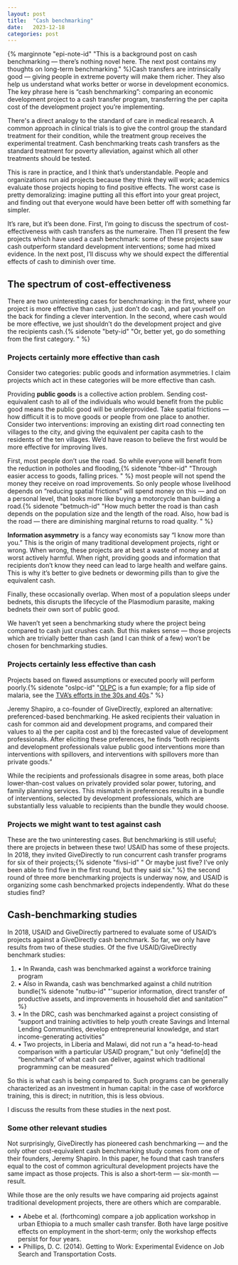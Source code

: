 ```yaml
---
layout: post
title:  "Cash benchmarking"
date:   2023-12-18
categories: post
---
```


{% marginnote "epi-note-id" "This is a background post on cash benchmarking — there’s nothing novel here. The next post contains my thoughts on long-term benchmarking." %}Cash transfers are intrinsically good — giving people in extreme poverty will make them richer. They also help us understand what works better or worse in development economics. The key phrase here is “cash benchmarking”: comparing an economic development project to a cash transfer program, transferring the per capita cost of the development project you’re implementing. 

There's a direct analogy to the standard of care in medical research. A common approach in clinical trials is to give the control group the standard treatment for their condition, while the treatment group receives the experimental treatment. Cash benchmarking treats cash transfers as the standard treatment for poverty alleviation, against which all other treatments should be tested.

This is rare in practice, and I think that’s understandable. People and organizations run aid projects because they think they will work; academics evaluate those projects hoping to find positive effects. The worst case is pretty demoralizing: imagine putting all this effort into your great project, and finding out that everyone would have been better off with something far simpler. 

It’s rare, but it’s been done. First, I’m going to discuss the spectrum of cost-effectiveness with cash transfers as the numeraire. Then I’ll present the few projects which have used a cash benchmark: some of these projects saw cash outperform standard development interventions; some had mixed evidence. In the next post, I’ll discuss why we should expect the differential effects of cash to diminish over time.

## The spectrum of cost-effectiveness

There are two uninteresting cases for benchmarking:  in the first, where your project is more effective than cash, just don’t do cash, and pat yourself on the back for finding a clever intervention. In the second, where cash would be more effective, we just shouldn’t do the development project and give the recipients cash.{% sidenote "bety-id" "Or, better yet, go do something from the first category. " %}

### Projects certainly more effective than cash

Consider two categories: public goods and information asymmetries. I claim projects which act in these categories will be more effective than cash.

Providing **public goods** is a collective action problem. Sending cost-equivalent cash to all of the individuals who would benefit from the public good means the public good will be underprovided. Take spatial frictions — how difficult it is to move goods or people from one place to another. Consider two interventions: improving an existing dirt road connecting ten villages to the city, and giving the equivalent per capita cash to the residents of the ten villages. We’d have reason to believe the first would be more effective for improving lives.

First, most people don’t use the road. So while everyone will benefit from the reduction in potholes and flooding,{% sidenote "thber-id" "Through easier access to goods, falling prices. " %} most people will not spend the money they receive on road improvements. So only people whose livelihood depends on “reducing spatial frictions” will spend money on this — and on a personal level, that looks more like buying a motorcycle than building a road.{% sidenote "betmuch-id" "How much better the road is than cash depends on the population size and the length of the road. Also, how bad is the road — there are diminishing marginal returns to road quality. 
" %}

**Information asymmetry** is a fancy way economists say “I know more than you.” This is the origin of many traditional development projects, right or wrong. When wrong, these projects are at best a waste of money and at worst actively harmful. When right, providing goods and information that recipients don’t know they need can lead to large health and welfare gains. This is why it’s better to give bednets or deworming pills than to give the equivalent cash.

Finally, these occasionally overlap. When most of a population sleeps under bednets, this disrupts the lifecycle of the Plasmodium parasite, making bednets their own sort of public good. 

We haven’t yet seen a benchmarking study where the project being compared to cash just crushes cash. But this makes sense — those projects which are trivially better than cash (and I can think of a few) won’t be chosen for benchmarking studies.

### Projects certainly less effective than cash

Projects based on flawed assumptions or executed poorly will perform poorly.{% sidenote "oslpc-id" "[OLPC](https://www.theverge.com/2018/4/16/17233946/olpcs-100-laptop-education-where-is-it-now) is a fun example; for a flip side of malaria, see the [TVA’s efforts in the 30s and 40s](https://www.jstor.org/stable/24550628)." %}

Jeremy Shapiro, a co-founder of GiveDirectly, explored an alternative: preferenced-based benchmarking. He asked recipients their valuation in cash for common aid and development programs, and compared their values to a) the per capita cost and b) the forecasted value of development professionals. After eliciting these preferences, he finds “both recipients and development professionals value public good interventions more than interventions with spillovers, and interventions with spillovers more than private goods.”

While the recipients and professionals disagree in some areas, both place lower-than-cost values on privately provided solar power, tutoring, and family planning services. This mismatch in preferences results in a bundle of interventions, selected by development professionals, which are substantially less valuable to recipients than the bundle they would choose. 

### Projects we might want to test against cash

These are the two uninteresting cases. But benchmarking is still useful; there are projects in between these two! USAID has some of these projects. In 2018, they invited GiveDirectly to run concurrent cash transfer programs for six of their projects;{% sidenote "fivsi-id" " Or maybe just five? I’ve only been able to find five in the first round, but they said six." %} the second round of three more benchmarking projects is underway now, and USAID is organizing some cash benchmarked projects independently. What do these studies find?

## Cash-benchmarking studies

In 2018, USAID and GiveDirectly partnered to evaluate some of USAID’s projects against a GiveDirectly cash benchmark. So far, we only have results from two of these studies. Of the five USAID/GiveDirectly benchmark studies:

1. • In Rwanda, cash was benchmarked against a workforce training program
2. • Also in Rwanda, cash was benchmarked against a child nutrition bundle{% sidenote "nutbu-id" "'superior information, direct transfer of productive assets, and improvements in household diet and sanitation'" %}
3. • In the DRC, cash was benchmarked against a project consisting of “support and training activities to help youth create Savings and Internal Lending Communities, develop entrepreneurial knowledge, and start income-generating activities”
4. • Two projects, in Liberia and Malawi, did not run a “a head-to-head comparison with a particular USAID program,” but only “define[d] the “benchmark” of what cash can deliver, against which traditional programming can be measured”

So this is what cash is being compared to. Such programs can be generally characterized as an investment in human capital: in the case of workforce training, this is direct; in nutrition, this is less obvious. 

I discuss the results from these studies in the next post.

### Some other relevant studies


Not surprisingly, GiveDirectly has pioneered cash benchmarking — and the only other cost-equivalent cash benchmarking study comes from one of their founders, Jeremy Shapiro. In this paper, he found that cash transfers equal to the cost of common agricultural development projects have the same impact as those projects. This is also a short-term — six-month — result. 

While those are the only results we have comparing aid projects against traditional development projects, there are others which are comparable. 

- • Abebe et al. (forthcoming) compare a job application workshop in urban Ethiopia to a much smaller cash transfer. Both have large positive effects on employment in the short-term; only the workshop effects persist for four years.
- • Phillips, D. C. (2014). Getting to Work: Experimental Evidence on Job Search and Transportation Costs.

